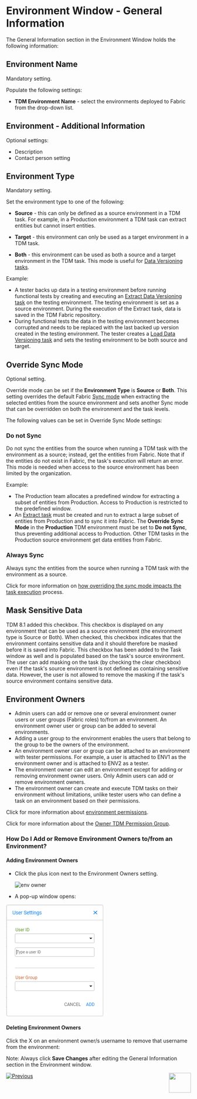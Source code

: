 # Environment Window - General Information

The General Information section in the Environment Window holds the following information:  

## Environment Name

Mandatory setting.

Populate the following settings:

- **TDM Environment Name** - select the environments deployed to Fabric from the drop-down list. 

## Environment - Additional Information

Optional settings:

- Description
- Contact person setting

## Environment Type

Mandatory setting. 

Set the environment type to one of the following:

- **Source** - this can only be defined as a source environment in a TDM task. For example, in a Production environment a TDM task can extract entities but cannot insert entities.

- **Target** - this environment can only be used as a target environment in a TDM task.

- **Both** - this environment can be used as both a source and a target environment in the TDM task. This mode is useful for [Data Versioning tasks](15_data_flux_task.md). 

Example:

- A tester backs up data in a testing environment before running functional tests by creating and executing an [Extract Data Versioning task](16_extract_task.md#data-versioning) on the testing environment. The testing environment is set as a source environment. During the execution of the Extract task, data is saved in the TDM Fabric repository.
- During functional tests the data in the testing environment becomes corrupted and needs to be replaced with the last backed up version created in the testing environment. The tester creates a [Load Data Versioning task](18_load_task_data_versioning_mode.md) and sets the testing environment to be both source and target. 

## Override Sync Mode

Optional setting. 

Override mode can be set if the **Environment Type** is **Source** or **Both**. This setting overrides the default Fabric [Sync mode](/articles/14_sync_LU_instance/02_sync_modes.md) when extracting the selected entities from the source environment and sets another Sync mode that can be overridden on both the environment and the task levels.

The following values can be set in Override Sync Mode settings:

### Do not Sync 

Do not sync the entities from the source when running a TDM task with the environment as a source; instead, get the entities from Fabric. Note that if the entities do not exist in Fabric, the task's execution will return an error. This mode is needed when access to the source environment has been limited by the organization.

Example:

- The Production team allocates a predefined window for extracting a subset of entities from Production. Access to Production is restricted to the predefined window.
- An [Extract task](16_extract_task.md) must be created and run to extract a large subset of entities from Production and to sync it into Fabric. The **Override Sync Mode** in the **Production** TDM environment must be set to **Do not Sync**, thus preventing additional access to Production. Other TDM tasks in the Production source environment get data entities from Fabric.

### Always Sync  

Always sync the entities from the source when running a TDM task with the environment as a source. 

Click for more information on [how overriding the sync mode impacts the task execution](/articles/TDM/tdm_architecture/04_task_execution_overridden_parameters.md#overriding-the-sync-mode-on-the-task-execution) process.

## Mask Sensitive Data

TDM 8.1 added this checkbox. This checkbox is displayed on any environment that can be used as a source environment (the environment type is Source or Both). When checked, this checkbox indicates that the environment contains sensitive data and it should therefore be masked before it is saved into Fabric. This checkbox has been added to the Task window as well and is populated based on the task's source environment. The user can add masking on the task (by checking the clear checkbox) even if the task's source environment is not defined as containing sensitive data. However, the user is not allowed to remove the masking if the task's source environment contains sensitive data.

## Environment Owners

- Admin users can add or remove one or several environment owner users or user groups (Fabric roles) to/from an environment. An environment owner user or group can be added to several environments.
- Adding a user group to the environment enables the users that belong to the group to be the owners of the environment.
- An environment owner user or group can be attached to an environment with tester permissions. For example, a user is attached to ENV1 as the environment owner and is attached to ENV2 as a tester.
- The environment owner can edit an environment except for adding or removing environment owner users. Only Admin users can add or remove environment owners.
- The environment owner can create and execute TDM tasks on their environment without limitations, unlike tester users who can define a task on an environment based on their permissions.

Click for more information about [environment permissions](10_environment_roles_tab.md).

Click for more information about the [Owner TDM Permission Group](02_tdm_gui_user_types.md#owner).

### How Do I Add or Remove Environment Owners to/from an Environment? 

#### Adding Environment Owners

- Click the plus icon next to the Environment Owners setting. 

  

  ![env owner](images/environment_owners.png)

- A pop-up window opens:

![owner setting](images/env_owners_user_settings.png)


#### Deleting Environment Owners

Click the X on an environment owner/s username to remove that username from the environment:

Note: Always click **Save Changes** after editing the General Information section in the Environment window.




  [![Previous](/articles/images/Previous.png)](07_tdm_gui_environment_overview.md)[<img align="right" width="60" height="54" src="/articles/images/Next.png">](09_environment_window_summary_section.md)

